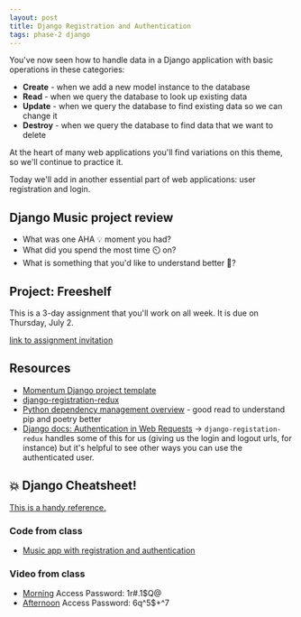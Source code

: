 ```yaml
---
layout: post
title: Django Registration and Authentication
tags: phase-2 django
---
```


You've now seen how to handle data in a Django application with basic operations in these categories:

* **Create** - when we add a new model instance to the database
* **Read** - when we query the database to look up existing data
* **Update** - when we query the database to find existing data so we can change it
* **Destroy** - when we query the database to find data that we want to delete

At the heart of many web applications you'll find variations on this theme, so we'll continue to practice it.

Today we'll add in another essential part of web applications: user registration and login.

## Django Music project review

* What was one AHA 💡 moment you had?
* What did you spend the most time ⏲️ on?
* What is something that you'd like to understand better 🤔?

## Project: Freeshelf

This is a 3-day assignment that you'll work on all week. It is due on Thursday, July 2.

[link to assignment invitation](https://classroom.github.com/a/-3pW2eFp)

## Resources

* [Momentum Django project template](https://github.com/momentumlearn/django-project-template)
* [django-registration-redux](https://django-registration-redux.readthedocs.io/en/latest/index.html)
* [Python dependency management overview](https://modelpredict.com/python-dependency-management-tools) - good read to understand pip and poetry better
* [Django docs: Authentication in Web Requests](https://docs.djangoproject.com/en/3.0/topics/auth/default/#authentication-in-web-requests) -> `django-registation-redux` handles some of this for us (giving us the login and logout urls, for instance) but it's helpful to see other ways you can use the authenticated user.

## 💥 Django Cheatsheet!

[This is a handy reference.](https://github.com/lucrae/django-cheat-sheet)

### Code from class

* [Music app with registration and authentication](https://github.com/momentum-team-2/examples/tree/master/django-music-with-auth)

### Video from class

* [Morning](https://us02web.zoom.us/rec/share/uOxEKuD91kNOZZGT8mLcGbQKDt3Caaa82yYf-aELzBu8tGNNYWFX1s_7zol11RwX) Access Password: 1r#.1$Q@
* [Afternoon](https://us02web.zoom.us/rec/share/tcJcCPb3-WFOc4nfuW7yYZ4HQo_daaa80yYb_fNfzE7LI0-HTbXDKd0rEJ2W_LW0) Access Password: 6q^5$+^7
